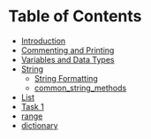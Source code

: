 Table of Contents
=================

  * [Introduction](https://github.com/papa28x4/fta-python/blob/main/lessons/introduction.py)
  * [Commenting and Printing](https://github.com/papa28x4/fta-python/blob/main/lessons/comment_and_print.py)
  * [Variables and Data Types](https://github.com/papa28x4/fta-python/blob/main/lessons/variables_and_datatypes.py)
  * [String](https://github.com/papa28x4/fta-python/blob/main/lessons/string.py)
    * [String Formatting](https://github.com/papa28x4/fta-python/blob/main/lessons/string-formatting.py)
    * [common_string_methods](https://github.com/papa28x4/fta-python/blob/main/lessons/common_string_methods.py)
  * [List](https://github.com/papa28x4/fta-python/blob/main/lessons/lists.py)
  * [Task 1](https://github.com/papa28x4/fta-python/blob/main/lessons/assignment.py)
  * [range](https://github.com/papa28x4/fta-python/blob/main/lessons/range.py)
  * [dictionary](https://github.com/papa28x4/fta-python/blob/main/lessons/dictionary.py)
    
  
      
  
